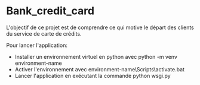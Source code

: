 # Bank_credit_card

L'objectif de ce projet est de comprendre ce qui motive le départ des clients du service de carte de crédits. 

Pour lancer l'application:

  * Installer un environnement virtuel en python avec 
    python -m venv environment-name
  * Activer l'environnement avec environment-name\Scripts\activate.bat
  * Lancer l'application en exécutant la commande
    python wsgi.py
 
 
